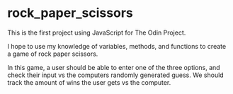 # rock_paper_scissors

This is the first project using JavaScript for The Odin Project. 

I hope to use my knowledge of variables, methods, and functions to create a game of rock paper scissors.

In this game, a user should be able to enter one of the three options, and check their input vs the computers randomly generated guess. We should track the amount of wins the user gets vs the computer. 